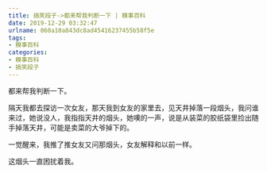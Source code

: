 ```yaml
---
title: 搞笑段子->都来帮我判断一下 | 糗事百科
date: 2019-12-29 03:32:47
urlname: 060a10a843dc8ad45416237455b58f5e
tags: 
- 糗事百科
categories:
- 糗事百科
- 搞笑段子
---
```

都来帮我判断一下。

隔天我都去探访一次女友，那天我到女友的家里去，见天井掉落一段烟头，我问谁来过，她说没人，我指指天井的烟头，她噢的一声，说是从装菜的胶纸袋里捡出随手掉落天井，可能是卖菜的大爷掉下的。

一觉醒来，我推了推女友又问那烟头，女友解释和以前一样。

这烟头一直困扰着我。


